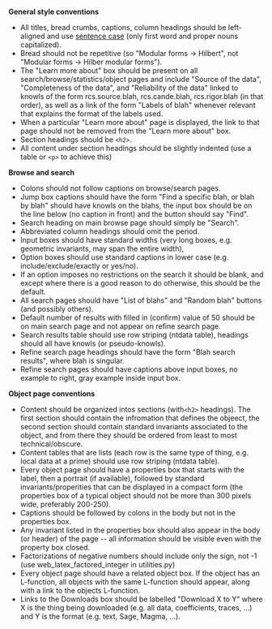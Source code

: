 **General style conventions**

- All titles, bread crumbs, captions, column headings should be left-aligned and use <a href="https://en.wikipedia.org/wiki/Letter_case#Sentence_case">sentence case</a> (only first word and proper nouns capitalized).
- Bread should not be repetitive (so "Modular forms -> Hilbert", not "Modular forms -> Hilber modular forms").
- The "Learn more about" box should be present on all search/browse/statistics/object pages and include "Source of the data", "Completeness of the data", and "Reliability of the data" linked to knowls of the form rcs.source.blah, rcs.cande.blah, rcs.rigor.blah (in that order), as well as a link of the form "Labels of blah" whenever relevant that explains the format of the labels used.
- When a particular "Learn more about" page is displayed, the link to that page should not be removed from the "Learn more about" box.
- Section headings should be `<h2>`.
- All content under section headings should be slightly indented (use a table or `<p>` to achieve this)

**Browse and search**

- Colons should not follow captions on browse/search pages.
- Jump box captions should have the form "Find a specific blah, or blah by blah" should have knowls on the blahs, the input box should be on the line below (no caption in front) and the button should say "Find".
- Search heading on main browse page should simply be "Search".
- Abbreviated column headings should omit the period.
- Input boxes should have standard widths (very long boxes, e.g. geometric invariants, may span the entire width),
- Option boxes should use standard captions in lower case (e.g. include/exclude/exactly or yes/no).
- If an option imposes no restrictions on the search it should be blank, and except where there is a good reason to do otherwise, this should be the default.
- All search pages should have "List of blahs" and "Random blah" buttons (and possibly others).
- Default number of results with filled in (confirm) value of 50 should be on main search page and not appear on refine search page.
- Search results table should use row striping (ntdata table), headings should all have knowls (or pseudo-knowls).
- Refine search page headings should have the form "Blah search results", where blah is singular.
- Refine search pages should have captions above input boxes, no example to right, gray example inside input box.

**Object page conventions**

- Content should be organized intos sections (with`<h2>` headings).  The first section should contain the infromation that defines the objeect, the second section should contain standard invariants associated to the object, and from there they should be ordered from least to most technical/obscure.
- Content tables that are lists (each row is the same type of thing, e.g. local data at a prime) should use row striping (ntdata table).
- Every object page should have a properties box that starts with the label, then a portrait (if available), followed by standard invariants/properities that can be displayed in a compact form (the properties box of a typical object should not be more than 300 pixels wide, preferably 200-250).
- Captions should be followed by colons in the body but not in the properties box.
- Any invariant listed in the properties box should also appear in the body (or header) of the page -- all information should be visible even with the property box closed.
- Factorizations of negative numbers should include only the sign, not -1 (use web_latex_factored_integer in utilities.py) 
- Every object page should have a related object box.  If the object has an L-function, all objects with the same L-function should appear, along with a link to the objects L-function.
- Links to the Downloads box should be labelled "Download X to Y" where X is the thing being downloaded (e.g. all data, coefficients, traces, ...) and Y is the format (e.g. text, Sage, Magma, ...).

